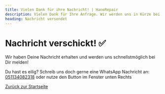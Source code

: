 ```yaml
---
title: Vielen Dank für ihre Nachricht! | HanoRepair
description: Vielen Dank für Ihre Anfrage. Wir werden uns in Kürze bei Ihnen melden.
heading: Nachricht versendet
---
```

# Nachricht verschickt! ✅

Wir haben Deine Nachricht erhalten und werden uns schnellstmöglich bei Dir melden!

Du hast es eilig? Schreib uns doch gerne eine WhatsApp Nachricht an: [051134082318](https://wa.me/4951134082318?text=Hallo!%20Ich%20interessiere%20mich%20für%20eine%20Smartphone-%20oder%20eine%20Tabletreparatur) oder nutze den Button im Fenster unten Rechts 

<a href="/" class="mt-4 btn btn-primary solid">Zurück zur Startseite</a>
